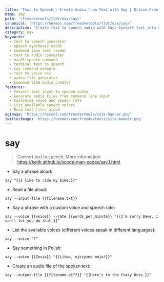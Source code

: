 ```yaml
---
title: 'Text to Speech - Create Audio from Text with Say | Online Free DevTools by Hexmos'
name: say
path: '/freedevtools/tldr/osx/say/'
canonical: 'https://hexmos.com/freedevtools/tldr/osx/say/'
description: 'Create text to speech audio with Say. Convert text into spoken audio files on macOS using the command line. Free online tool, no registration required.'
category: osx
keywords:
  - text to speech generator
  - speech synthesis macOS
  - command line text reader
  - text to audio converter
  - macOS speech command
  - terminal text to speech
  - say command example
  - text to voice osx
  - audio file generator
  - command line audio creator
features:
  - Convert text input to spoken audio
  - Generate audio files from command line input
  - Customize voice and speech rate
  - List available speech voices
  - Read text files aloud
ogImage: 'https://hexmos.com/freedevtools/site-banner.png'
twitterImage: 'https://hexmos.com/freedevtools/site-banner.png'
---
```


# say

> Convert text to speech.
> More information: <https://keith.github.io/xcode-man-pages/say.1.html>.

- Say a phrase aloud:

`say "{{I like to ride my bike.}}"`

- Read a file aloud:

`say --input-file {{filename.txt}}`

- Say a phrase with a custom voice and speech rate:

`say --voice {{voice}} --rate {{words_per_minute}} "{{I'm sorry Dave, I can't let you do that.}}"`

- List the available voices (different voices speak in different languages):

`say --voice "?"`

- Say something in Polish:

`say --voice {{Zosia}} "{{Litwo, ojczyzno moja!}}"`

- Create an audio file of the spoken text:

`say --output-file {{filename.aiff}} "{{Here's to the Crazy Ones.}}"`

